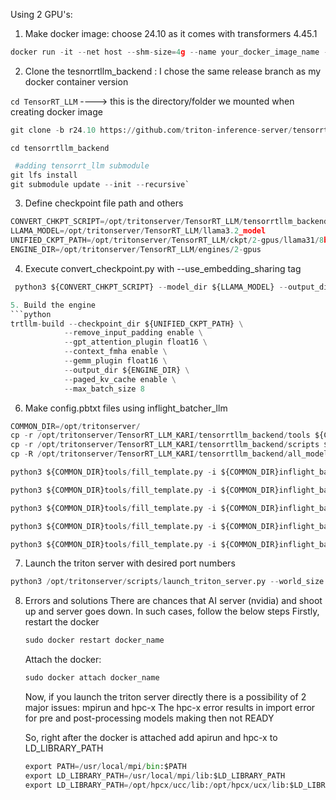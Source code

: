 Using 2 GPU's:

1. Make docker image: choose 24.10 as it comes with transformers 4.45.1

```python
docker run -it --net host --shm-size=4g --name your_docker_image_name --ulimit memlock=-1 --ulimit stack=67108864 --gpus '"device=0, 1"' -v /your_local_repo_with_llama3.1_model_or_finetuned_llama3.1:/opt/tritonserver/TensorRT_LLM nvcr.io/nvidia/tritonserver:24.10-trtllm-python-py3
```
2. Clone the tesnorrtllm_backend : I chose the same release branch as my docker container version

`cd TensorRT_LLM`   ----> this is the directory/folder we mounted when creating docker image
```python
git clone -b r24.10 https://github.com/triton-inference-server/tensorrtllm_backend.git
```

`cd tensorrtllm_backend`

```python
 #adding tensorrt_llm submodule
git lfs install
git submodule update --init --recursive`
```

3. Define checkpoint file path and others

```python
CONVERT_CHKPT_SCRIPT=/opt/tritonserver/TensorRT_LLM/tensorrtllm_backend/tensorrt_llm/examples/llama/convert_checkpoint.py
LLAMA_MODEL=/opt/tritonserver/TensorRT_LLM/llama3.2_model
UNIFIED_CKPT_PATH=/opt/tritonserver/TensorRT_LLM/ckpt/2-gpus/llama31/8b
ENGINE_DIR=/opt/tritonserver/TensorRT_LLM/engines/2-gpus  

```
4. Execute convert_checkpoint.py with --use_embedding_sharing tag

```python
 python3 ${CONVERT_CHKPT_SCRIPT} --model_dir ${LLAMA_MODEL} --output_dir ${UNIFIED_CKPT_PATH} --dtype float16 --tp_s``` 

5. Build the engine
```python
trtllm-build --checkpoint_dir ${UNIFIED_CKPT_PATH} \
            --remove_input_padding enable \
            --gpt_attention_plugin float16 \
            --context_fmha enable \
            --gemm_plugin float16 \
            --output_dir ${ENGINE_DIR} \
            --paged_kv_cache enable \
            --max_batch_size 8
``` 

6. Make config.pbtxt files using inflight_batcher_llm

```python
COMMON_DIR=/opt/tritonserver/
cp -r /opt/tritonserver/TensorRT_LLM_KARI/tensorrtllm_backend/tools ${COMMON_DIR}
cp -r /opt/tritonserver/TensorRT_LLM_KARI/tensorrtllm_backend/scripts ${COMMON_DIR}
cp -R /opt/tritonserver/TensorRT_LLM_KARI/tensorrtllm_backend/all_models/inflight_batcher_llm /opt/tritonserver/.

```
```python
python3 ${COMMON_DIR}tools/fill_template.py -i ${COMMON_DIR}inflight_batcher_llm/preprocessing/config.pbtxt tokenizer_dir:${LLAMA_MODEL},tokenizer_type:auto,triton_max_batch_size:64,preprocessing_instance_count:1

python3 ${COMMON_DIR}tools/fill_template.py -i ${COMMON_DIR}inflight_batcher_llm/postprocessing/config.pbtxt tokenizer_dir:${LLAMA_MODEL},tokenizer_type:auto,triton_max_batch_size:64,postprocessing_instance_count:1

python3 ${COMMON_DIR}tools/fill_template.py -i ${COMMON_DIR}inflight_batcher_llm/tensorrt_llm_bls/config.pbtxt triton_max_batch_size:64,decoupled_mode:True,bls_instance_count:1,accumulate_tokens:False

python3 ${COMMON_DIR}tools/fill_template.py -i ${COMMON_DIR}inflight_batcher_llm/ensemble/config.pbtxt triton_max_batch_size:64

python3 ${COMMON_DIR}tools/fill_template.py -i ${COMMON_DIR}inflight_batcher_llm/tensorrt_llm/config.pbtxt triton_backend:tensorrtllm,triton_max_batch_size:64,decoupled_mode:True,max_beam_width:1,engine_dir:${ENGINE_DIR},max_tokens_in_paged_kv_cache:81920,max_attention_window_size:81920,kv_cache_free_gpu_mem_fraction:0.5,exclude_input_in_output:True,enable_kv_cache_reuse:False,batching_strategy:inflight_fused_batching,max_queue_delay_microseconds:0
```

7. Launch the triton server with desired port numbers
```python
python3 /opt/tritonserver/scripts/launch_triton_server.py --world_size 2 --model_repo=/opt/tritonserver/inflight_batcher_llm --http_port 8010 --grpc_port 8011 --metrics_port 8012
````

8. Errors and solutions
   There are chances that AI server (nvidia) and shoot up and server goes down.
   In such cases, follow the below steps
   Firstly, restart the docker
   ```python
   sudo docker restart docker_name
   ```

   Attach the docker:
   ```python
   sudo docker attach docker_name
   ```

   Now, if you launch the triton server directly there is a possibility of 2 major issues: mpirun and hpc-x
   The hpc-x error results in import error for pre and post-processing models making then not READY

   So, right after the docker is attached add apirun and hpc-x to LD_LIBRARY_PATH
   ```python
   export PATH=/usr/local/mpi/bin:$PATH
   export LD_LIBRARY_PATH=/usr/local/mpi/lib:$LD_LIBRARY_PATH
   export LD_LIBRARY_PATH=/opt/hpcx/ucc/lib:/opt/hpcx/ucx/lib:$LD_LIBRARY_PATH
   ```
   

   

